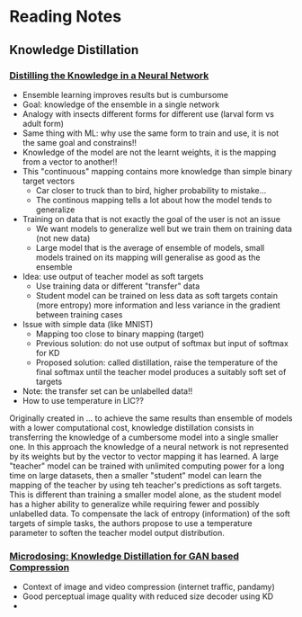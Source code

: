 # Reading Notes

## Knowledge Distillation

### [Distilling the Knowledge in a Neural Network](https://arxiv.org/abs/1503.02531)
- Ensemble learning improves results but is cumbursome
- Goal: knowledge of the ensemble in a single network
- Analogy with insects different forms for different use (larval form vs adult form)
- Same thing with ML: why use the same form to train and use, it is not the same goal and constrains!!
- Knowledge of the model are not the learnt weights, it is the mapping from a vector to another!!
- This "continuous" mapping contains more knowledge than simple binary target vectors
    - Car closer to truck than to bird, higher probability to mistake...
    - The continous mapping tells a lot about how the model tends to generalize
- Training on data that is not exactly the goal of the user is not an issue
    - We want models to generalize well but we train them on training data (not new data)
    - Large model that is the average of ensemble of models, small models trained on its mapping will generalise as good as the ensemble
- Idea: use output of teacher model as soft targets
    - Use training data or different "transfer" data
    - Student model can be trained on less data as soft targets contain (more entropy) more information and less variance in the gradient between training cases
- Issue with simple data (like MNIST)
    - Mapping too close to binary mapping (target)
    - Previous solution: do not use output of softmax but input of softmax for KD
    - Proposed solution: called distillation, raise the temperature of the final softmax until the teacher model produces a suitably soft set of targets
- Note: the transfer set can be unlabelled data!!
- How to use temperature in LIC??

Originally created in ... to achieve the same results than ensemble of models with a lower computational cost, knowledge distillation consists in transferring the knowledge of a cumbersome model into a single smaller one. In this approach the knowledge of a neural network is not represented by its weights but by the vector to vector mapping it has learned. A large "teacher" model can be trained with unlimited computing power for a long time on large datasets, then a smaller "student" model can learn the mapping of the teacher by using teh teacher's predictions as soft targets. This is different than training a smaller model alone, as the student model has a higher ability to generalize while requiring fewer and possibly unlabelled data. To compensate the lack of entropy (information) of the soft targets of simple tasks, the authors propose to use a temperature parameter to soften the teacher model output distribution.

### [Microdosing: Knowledge Distillation for GAN based Compression](https://arxiv.org/pdf/2201.02624)
- Context of image and video compression (internet traffic, pandamy)
- Good perceptual image quality with reduced size decoder using KD
- 
